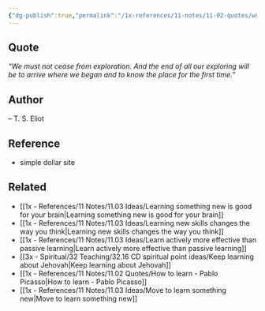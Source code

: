 ```yaml
---
{"dg-publish":true,"permalink":"/1x-references/11-notes/11-02-quotes/we-must-not-cease-from-exploration-t-s-eliot/","title":"We must not cease from exploration - T S Eliot","dgShowBacklinks":false}
---
```



## Quote
_“We must not cease from exploration. And the end of all our exploring will be to arrive where we began and to know the place for the first time.”_ 
## Author
– T. S. Eliot
## Reference
- simple dollar site
## Related
- [[1x - References/11 Notes/11.03 Ideas/Learning something new is good for your brain\|Learning something new is good for your brain]]
- [[1x - References/11 Notes/11.03 Ideas/Learning new skills changes the way you think\|Learning new skills changes the way you think]]
- [[1x - References/11 Notes/11.03 Ideas/Learn actively more effective than passive learning\|Learn actively more effective than passive learning]]
- [[3x - Spiritual/32 Teaching/32.16 CD spiritual point ideas/Keep learning about Jehovah\|Keep learning about Jehovah]]
- [[1x - References/11 Notes/11.02 Quotes/How to learn - Pablo Picasso\|How to learn - Pablo Picasso]]
- [[1x - References/11 Notes/11.03 Ideas/Move to learn something new\|Move to learn something new]]